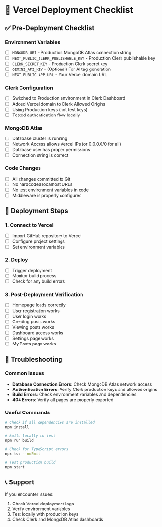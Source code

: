 # 🚀 Vercel Deployment Checklist

## ✅ Pre-Deployment Checklist

### Environment Variables
- [ ] `MONGODB_URI` - Production MongoDB Atlas connection string
- [ ] `NEXT_PUBLIC_CLERK_PUBLISHABLE_KEY` - Production Clerk publishable key
- [ ] `CLERK_SECRET_KEY` - Production Clerk secret key
- [ ] `GEMINI_API_KEY` - (Optional) For AI tag generation
- [ ] `NEXT_PUBLIC_APP_URL` - Your Vercel domain URL

### Clerk Configuration
- [ ] Switched to Production environment in Clerk Dashboard
- [ ] Added Vercel domain to Clerk Allowed Origins
- [ ] Using Production keys (not test keys)
- [ ] Tested authentication flow locally

### MongoDB Atlas
- [ ] Database cluster is running
- [ ] Network Access allows Vercel IPs (or 0.0.0.0/0 for all)
- [ ] Database user has proper permissions
- [ ] Connection string is correct

### Code Changes
- [ ] All changes committed to Git
- [ ] No hardcoded localhost URLs
- [ ] No test environment variables in code
- [ ] Middleware is properly configured

## 🚀 Deployment Steps

### 1. Connect to Vercel
- [ ] Import GitHub repository to Vercel
- [ ] Configure project settings
- [ ] Set environment variables

### 2. Deploy
- [ ] Trigger deployment
- [ ] Monitor build process
- [ ] Check for any build errors

### 3. Post-Deployment Verification
- [ ] Homepage loads correctly
- [ ] User registration works
- [ ] User login works
- [ ] Creating posts works
- [ ] Viewing posts works
- [ ] Dashboard access works
- [ ] Settings page works
- [ ] My Posts page works

## 🔧 Troubleshooting

### Common Issues
- **Database Connection Errors**: Check MongoDB Atlas network access
- **Authentication Errors**: Verify Clerk production keys and allowed origins
- **Build Errors**: Check environment variables and dependencies
- **404 Errors**: Verify all pages are properly exported

### Useful Commands
```bash
# Check if all dependencies are installed
npm install

# Build locally to test
npm run build

# Check for TypeScript errors
npx tsc --noEmit

# Test production build
npm start
```

## 📞 Support

If you encounter issues:
1. Check Vercel deployment logs
2. Verify environment variables
3. Test locally with production keys
4. Check Clerk and MongoDB Atlas dashboards 